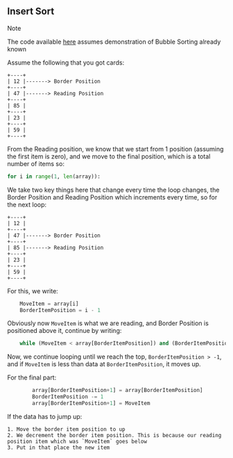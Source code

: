 Insert Sort
-----------

> [!Note]
>The code available [here](https://github.com/ArslaTanveer/Algorithms/blob/main/implementations/sorting/sorting.py) assumes demonstration of Bubble Sorting already known

Assume the following that you got cards:
```
+----+
| 12 |-------> Border Position
+----+
| 47 |-------> Reading Position
+----+
| 85 |
+----+
| 23 |
+----+
| 59 |
+----+
```
From the Reading position, we know that we start from 1 position (assuming the first item is zero), and we move to the final position, which is a total number of items so:
```python
for i in range(1, len(array)):
```
We take two key things here that change every time the loop changes, the Border Position and Reading Position which increments every time, so for the next loop:
```
+----+
| 12 |
+----+
| 47 |-------> Border Position
+----+
| 85 |-------> Reading Position
+----+
| 23 |
+----+
| 59 |
+----+
```
For this, we write:
```python
    MoveItem = array[i]
    BorderItemPosition = i - 1
```
Obviously now `MoveItem` is what we are reading, and Border Position is positioned above it, continue by writing:

```python
    while (MoveItem < array[BorderItemPosition]) and (BorderItemPosition > -1) :
```

Now, we continue looping until we reach the top, `BorderItemPosition > -1`, and if `MoveItem` is less than data at `BorderItemPosition`, it moves up.

For the final part:
```python
        array[BorderItemPosition+1] = array[BorderItemPosition]
        BorderItemPosition -= 1
        array[BorderItemPosition+1] = MoveItem
```
If the data has to jump up:
```
1. Move the border item position to up
2. We decrement the border item position. This is because our reading position item which was `MoveItem` goes below
3. Put in that place the new item
```
